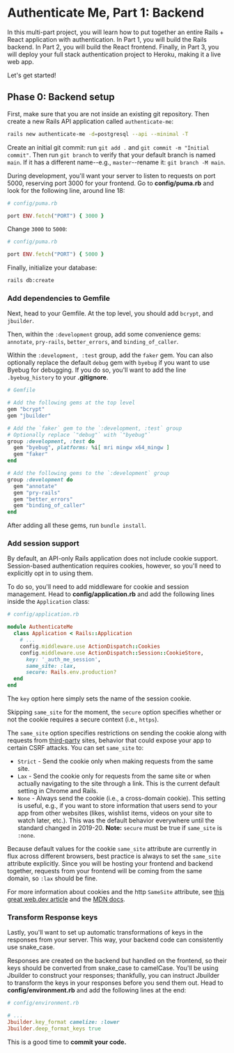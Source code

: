 # Authenticate Me, Part 1: Backend

In this multi-part project, you will learn how to put together an entire Rails +
React application with authentication. In Part 1, you will build the Rails
backend. In Part 2, you will build the React frontend. Finally, in Part 3, you
will deploy your full stack authentication project to Heroku, making it a live
web app.

Let's get started!

## Phase 0: Backend setup

First, make sure that you are not inside an existing git repository. Then create
a new Rails API application called `authenticate-me`:

```sh
rails new authenticate-me -d=postgresql --api --minimal -T
```

Create an initial git commit: run `git add .` and `git commit -m "Initial
commit"`. Then run `git branch` to verify that your default branch is named
`main`. If it has a different name--e.g., `master`--rename it: `git branch -M
main`.

During development, you'll want your server to listen to requests on port 5000,
reserving port 3000 for your frontend. Go to __config/puma.rb__ and look for the
following line, around line 18:

```rb
# config/puma.rb

port ENV.fetch("PORT") { 3000 }
```

Change `3000` to `5000`:

```rb
# config/puma.rb

port ENV.fetch("PORT") { 5000 }
```

Finally, initialize your database:

```sh
rails db:create
```

### Add dependencies to Gemfile

Next, head to your Gemfile. At the top level, you should add `bcrypt`,
and `jbuilder`.

Then, within the `:development` group, add some convenience gems:
`annotate`, `pry-rails`, `better_errors`, and `binding_of_caller`.

Within the `:development, :test` group, add the `faker` gem. You can also
optionally replace the default `debug` gem with `byebug` if you want to use
Byebug for debugging. If you do so, you'll want to add the line
`.byebug_history` to your __.gitignore__. 

```rb
# Gemfile

# Add the following gems at the top level
gem "bcrypt"
gem "jbuilder"

# Add the `faker` gem to the `:development, :test` group
# Optionally replace `"debug"` with `"byebug"`
group :development, :test do
  gem "byebug", platforms: %i[ mri mingw x64_mingw ]
  gem "faker"
end

# Add the following gems to the `:development` group
group :development do
  gem "annotate"
  gem "pry-rails"
  gem "better_errors"
  gem "binding_of_caller"
end
```

After adding all these gems, run `bundle install`.

### Add session support

By default, an API-only Rails application does not include cookie support.
Session-based authentication requires cookies, however, so you'll need to
explicitly opt in to using them.

To do so, you'll need to add middleware for cookie and session management. Head
to __config/application.rb__ and add the following lines inside the
`Application` class:

```rb
# config/application.rb

module AuthenticateMe
  class Application < Rails::Application
    # ...
    config.middleware.use ActionDispatch::Cookies
    config.middleware.use ActionDispatch::Session::CookieStore,
      key: '_auth_me_session',
      same_site: :lax, 
      secure: Rails.env.production?
  end
end
```

The `key` option here simply sets the name of the session cookie.

Skipping `same_site` for the moment, the `secure` option specifies whether or
not the cookie requires a secure context (i.e., `https`).

The `same_site` option specifies restrictions on sending the cookie along with
requests from [third-party] sites, behavior that could expose your app to
certain CSRF attacks. You can set `same_site` to:

* `Strict` - Send the cookie only when making requests from the same site.
* `Lax` - Send the cookie only for requests from the same site or when
  actually navigating to the site through a link. This is the current default
  setting in Chrome and Rails.
* `None` - Always send the cookie (i.e., a cross-domain cookie). This setting is
  useful, e.g., if you want to store information that users send to your app
  from other websites (likes, wishlist items, videos on your site to watch
  later, etc.). This was the default behavior everywhere until the standard
  changed in 2019-20. **Note:** `secure` must be true if `same_site` is `:none`.

Because default values for the cookie `same_site` attribute are currently in
flux across different browsers, best practice is always to set the `same_site`
attribute explicitly. Since you will be hosting your frontend and backend
together, requests from your frontend will be coming from the same domain, so
`:lax` should be fine.

For more information about cookies and the http `SameSite` attribute, see [this
great web.dev article][samesite] and the [MDN docs][mdn-samesite].

### Transform Response keys

Lastly, you'll want to set up automatic transformations of keys in the
responses from your server. This way, your backend code can consistently use
snake_case.

Responses are created on the backend but handled on the frontend, so their keys
should be converted from snake_case to camelCase. You'll be using Jbuilder to
construct your responses; thankfully, you can instruct Jbuilder to transform the
keys in your responses before you send them out. Head to
__config/environment.rb__ and add the following lines at the end:

```rb
# config/environment.rb

# ...
Jbuilder.key_format camelize: :lower
Jbuilder.deep_format_keys true
```

This is a good time to **commit your code.**

[third-party]: https://developer.mozilla.org/en-US/docs/Web/HTTP/Cookies#third-party_cookies
[samesite]: https://web.dev/samesite-cookies-explained/
[mdn-samesite]: https://developer.mozilla.org/en-US/docs/Web/HTTP/Headers/Set-Cookie/SameSite
[filters]: https://guides.rubyonrails.org/v7.0.3/action_controller_overview.html#filters

